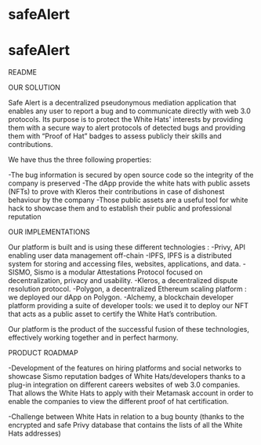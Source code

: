 # safeAlert
# safeAlert
README

OUR SOLUTION

Safe Alert is a decentralized pseudonymous mediation application that enables any user to report a bug and to communicate directly with web 3.0 protocols. Its purpose is to protect the White Hats' interests by providing them with a secure way to alert protocols of detected bugs and providing them with “Proof of Hat” badges to assess publicly their skills and contributions.

We have thus the three following properties:

-The bug information is secured by open source code so the integrity of the company is preserved
-The dApp provide the white hats with public assets (NFTs) to prove with Kleros their contributions in case of dishonest behaviour by the company
-Those public assets are a useful tool for white hack to showcase them and to establish their public and professional reputation

OUR IMPLEMENTATIONS

Our platform is built and is using these different technologies :
-Privy, API enabling user data management off-chain 
-IPFS, IPFS is a distributed system for storing and accessing files, websites, applications, and data.
-SISMO, Sismo is a modular Attestations Protocol focused on decentralization, privacy and usability.
-Kleros, a decentralized dispute resolution protocol.
-Polygon, a decentralized Ethereum scaling platform : we deployed our dApp on Polygon.
-Alchemy, a blockchain developer platform providing a suite of developer tools: we used it to deploy our NFT that acts as a public asset to certify the White Hat’s contribution.

Our platform is the product of the successful fusion of these technologies, effectively working together and in perfect harmony.

PRODUCT ROADMAP

-Development of the features on hiring platforms and social networks to showcase Sismo reputation badges of White Hats/developers thanks to a plug-in integration on different careers websites of web 3.0 companies. That allows the White Hats to apply with their Metamask account in order to enable the companies to view the different proof of hat certification.

-Challenge between White Hats in relation to a bug bounty (thanks to the encrypted and safe Privy database that contains the lists of all the White Hats addresses)
